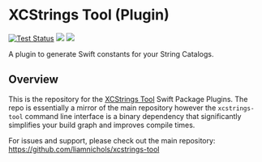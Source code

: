# XCStrings Tool (Plugin)

[![Test Status](https://github.com/liamnichols/xcstrings-tool/workflows/Tests/badge.svg)](https://github.com/liamnichols/xcstrings-tool/actions/workflows/tests.yml)
[![](https://img.shields.io/endpoint?url=https%3A%2F%2Fswiftpackageindex.com%2Fapi%2Fpackages%2Fliamnichols%2Fxcstrings-tool%2Fbadge%3Ftype%3Dswift-versions)](https://swiftpackageindex.com/liamnichols/xcstrings-tool)
[![](https://img.shields.io/endpoint?url=https%3A%2F%2Fswiftpackageindex.com%2Fapi%2Fpackages%2Fliamnichols%2Fxcstrings-tool%2Fbadge%3Ftype%3Dplatforms)](https://swiftpackageindex.com/liamnichols/xcstrings-tool)

A plugin to generate Swift constants for your String Catalogs.

## Overview

This is the repository for the [XCStrings Tool](https://github.com/liamnichols/xcstrings-tool) Swift Package Plugins. The repo is essentially a mirror of the main repository however the `xcstrings-tool` command line interface is a binary dependency that significantly simplifies your build graph and improves compile times.

For issues and support, please check out the main repository: https://github.com/liamnichols/xcstrings-tool
